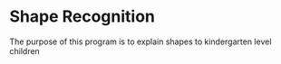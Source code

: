 # Shape Recognition
The purpose of this program is to explain shapes to kindergarten level children



